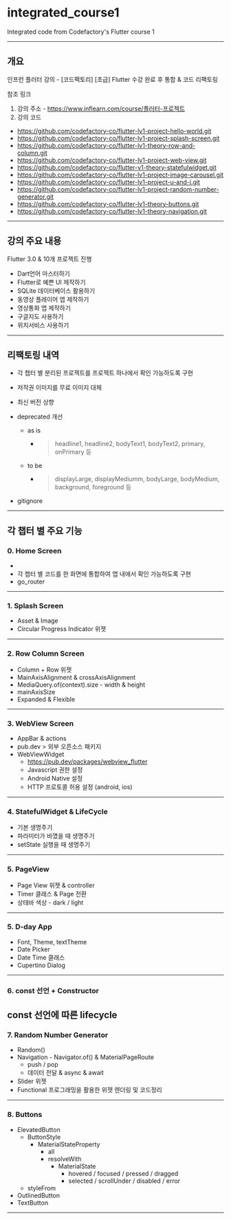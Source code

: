 # integrated_course1

Integrated code from Codefactory's Flutter course 1

----------
## 개요
인프런 플러터 강의 - [코드팩토리] [초급] Flutter 수강 완료 후 통합 & 코드 리팩토링

참조 링크
1. 강의 주소 - https://www.inflearn.com/course/플러터-프로젝트
2. 강의 코드
+ https://github.com/codefactory-co/flutter-lv1-project-hello-world.git
+ https://github.com/codefactory-co/flutter-lv1-project-splash-screen.git
+ https://github.com/codefactory-co/flutter-lv1-theory-row-and-column.git
+ https://github.com/codefactory-co/flutter-lv1-project-web-view.git      
+ https://github.com/codefactory-co/flutter-v1-theory-statefulwidget.git      
+ https://github.com/codefactory-co/flutter-lv1-project-image-carousel.git      
+ https://github.com/codefactory-co/flutter-lv1-project-u-and-i.git      
+ https://github.com/codefactory-co/flutter-lv1-project-random-number-generator.git      
+ https://github.com/codefactory-co/flutter-lv1-theory-buttons.git
+ https://github.com/codefactory-co/flutter-lv1-theory-navigation.git
----------
## 강의 주요 내용
Flutter 3.0 & 10개 프로젝트 진행
+ Dart언어 마스터하기
+ Flutter로 예쁜 UI 제작하기
+ SQLite 데이터베이스 활용하기
+ 동영상 플레이어 앱 제작하기
+ 영상통화 앱 제작하기
+ 구글지도 사용하기
+ 위치서비스 사용하기
----------
## 리팩토링 내역
+ 각 챕터 별 분리된 프로젝트를 프로젝트 하나에서 확인 가능하도록 구현
+ 저작권 이미지를 무료 이미지 대체
+ 최신 버전 상향
+ deprecated 개선
  + as is
    + > headline1, headline2, bodyText1, bodyText2, primary, onPrimary 등
  + to be
    + > displayLarge, displayMediumm, bodyLarge, bodyMedium, background, foreground 등

+ gitignore 
----------
## 각 챕터 별 주요 기능
### 0. Home Screen
+ 
+ 각 챕터 별 코드를 한 화면에 통합하여 앱 내에서 확인 가능하도록 구현
+ go_router
----------
### 1. Splash Screen

+ Asset & Image
+ Circular Progress Indicator 위젯
----------
### 2. Row Column Screen

+ Column + Row 위젯
+ MainAxisAlignment & crossAxisAlignment
+ MediaQuery.of(context).size - width & height
+ mainAxisSize
+ Expanded & Flexible
----------
### 3. WebView Screen

+ AppBar & actions
+ pub.dev > 외부 오픈소스 패키지
+ WebViewWidget
  + https://pub.dev/packages/webview_flutter
  + Javascript 권한 설정
  + Android Native 설정
  + HTTP 프로토콜 허용 설정 (android, ios)
----------
### 4. StatefulWidget & LifeCycle

+ 기본 생명주기
+ 파라미터가 바꼈을 때 생명주기
+ setState 실행을 때 생명주기
----------
### 5. PageView

+ Page View 위젯 & controller
+ Timer 클래스 & Page 전환
+ 상태바 색상 - dark / light
----------
### 5. D-day App

+ Font, Theme, textTheme
+ Date Picker
+ Date Time 클래스
+ Cupertino Dialog
----------
### 6. const 선언 + Constructor

const 선언에 따른 lifecycle
----------
### 7. Random Number Generator
   
+ Random()
+ Navigation - Navigator.of() & MaterialPageRoute
  + push / pop
  + 데이터 전달 & async & await 
+ Slider 위젯
+ Functional 프로그래밍을 활용한 위젯 렌더링 및 코드정리
----------
### 8. Buttons

+ ElevatedButton
  + ButtonStyle
    + MaterialStateProperty
      + all
      + resolveWith
        + MaterialState
          + hovered / focused / pressed / dragged
          + selected / scrollUnder / disabled / error
  + styleFrom
+ OutlinedButton
+ TextButton
----------